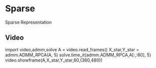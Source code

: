 Sparse
======

Sparse Representation





Video
-----
import video,admm,solve
A = video.read_frames()
X_star,Y_star = admm.ADMM_RPCA(A, 5)
solve.time_it(admm.ADMM_RPCA,A[:,:80], 5)
video.showframe(A,X_star,Y_star,60,(360,480))
